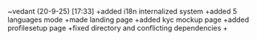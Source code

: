 ~vedant (20-9-25) [17:33]
+added i18n internalized system
+added 5 languages mode
+made landing page
+added kyc mockup page
+added profilesetup page 
+fixed directory and conflicting dependencies
+